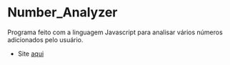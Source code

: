 # Number_Analyzer
 Programa feito com a linguagem Javascript para analisar vários números adicionados pelo usuário.
 
 * Site [aqui](https://lucaslima337.github.io/Number_Analyzer/)
